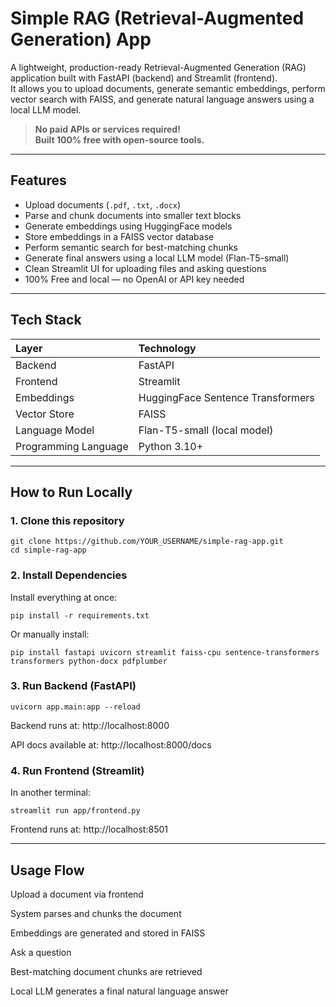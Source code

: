 # Simple RAG (Retrieval-Augmented Generation) App

A lightweight, production-ready Retrieval-Augmented Generation (RAG) application built with FastAPI (backend) and Streamlit (frontend).  
It allows you to upload documents, generate semantic embeddings, perform vector search with FAISS, and generate natural language answers using a local LLM model.

> **No paid APIs or services required!**  
> **Built 100% free with open-source tools.**

---

## Features

- Upload documents (`.pdf`, `.txt`, `.docx`)
- Parse and chunk documents into smaller text blocks
- Generate embeddings using HuggingFace models
- Store embeddings in a FAISS vector database
- Perform semantic search for best-matching chunks
- Generate final answers using a local LLM model (Flan-T5-small)
- Clean Streamlit UI for uploading files and asking questions
- 100% Free and local — no OpenAI or API key needed

---

## Tech Stack

| Layer | Technology |
|:---|:---|
| Backend | FastAPI |
| Frontend | Streamlit |
| Embeddings | HuggingFace Sentence Transformers |
| Vector Store | FAISS |
| Language Model | Flan-T5-small (local model) |
| Programming Language | Python 3.10+ |

---

##  How to Run Locally

### 1. Clone this repository

```
git clone https://github.com/YOUR_USERNAME/simple-rag-app.git
cd simple-rag-app
```

### 2. Install Dependencies

Install everything at once:

```
pip install -r requirements.txt
```

Or manually install:

```
pip install fastapi uvicorn streamlit faiss-cpu sentence-transformers transformers python-docx pdfplumber
```

### 3. Run Backend (FastAPI)

```
uvicorn app.main:app --reload
```

Backend runs at: http://localhost:8000

API docs available at: http://localhost:8000/docs

### 4. Run Frontend (Streamlit)
In another terminal:

```
streamlit run app/frontend.py
```

Frontend runs at: http://localhost:8501

---

## Usage Flow

Upload a document via frontend

System parses and chunks the document

Embeddings are generated and stored in FAISS

Ask a question

Best-matching document chunks are retrieved

Local LLM generates a final natural language answer